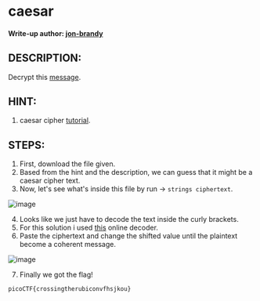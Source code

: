 # caesar
#### Write-up author: [jon-brandy](https://github.com/jon-brandy)
## DESCRIPTION:
Decrypt this [message](https://github.com/jon-brandy/CTF-WRITE-UP/blob/5c1832a23bedbae7022083e1323e2b25236c8e78/Asset/caesar/ciphertext).
## HINT:
1. caesar cipher [tutorial](https://privacycanada.net/classical-encryption/caesar-cipher/).
## STEPS:
1. First, download the file given.
2. Based from the hint and the description, we can guess that it might be a caesar cipher text.
3. Now, let's see what's inside this file by run -> `strings ciphertext`.

![image](https://user-images.githubusercontent.com/70703371/180725030-f5e1a640-bb4e-4312-b077-0daa4242f902.png)

4. Looks like we just have to decode the text inside the curly brackets.
5. For this solution i used [this](https://cryptii.com/pipes/caesar-cipher) online decoder.
6. Paste the ciphertext and change the shifted value until the plaintext become a coherent message.

![image](https://user-images.githubusercontent.com/70703371/180726612-06f8a7c7-d183-4fde-8b24-c7096e3f5c6a.png)

7. Finally we got the flag!

```
picoCTF{crossingtherubiconvfhsjkou}
```
